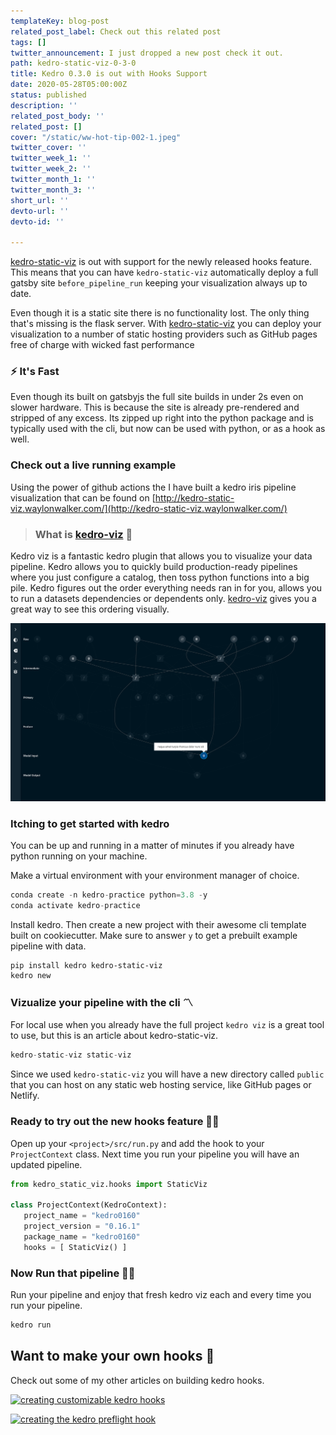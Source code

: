 ```yaml
---
templateKey: blog-post
related_post_label: Check out this related post
tags: []
twitter_announcement: I just dropped a new post check it out.
path: kedro-static-viz-0-3-0
title: Kedro 0.3.0 is out with Hooks Support
date: 2020-05-28T05:00:00Z
status: published
description: ''
related_post_body: ''
related_post: []
cover: "/static/ww-hot-tip-002-1.jpeg"
twitter_cover: ''
twitter_week_1: ''
twitter_week_2: ''
twitter_month_1: ''
twitter_month_3: ''
short_url: ''
devto-url: ''
devto-id: ''

---
```

[kedro-static-viz](https://github.com/WaylonWalker/kedro-static-viz) is out with support for the newly released hooks feature.  This means that you can have `kedro-static-viz` automatically deploy a full gatsby site `before_pipeline_run` keeping your visualization always up to date.

Even though it is a static site there is no functionality lost.  The only thing that's missing is the flask server.  With [kedro-static-viz](https://github.com/WaylonWalker/kedro-static-viz) you can deploy your visualization to a number of static hosting providers such as GitHub pages free of charge with wicked fast performance

### ⚡ It's Fast

Even though its built on gatsbyjs the full site builds in under 2s even on slower hardware.  This is because the site is already pre-rendered and stripped of any excess.  Its zipped up right into the python package and is typically used with the cli, but now can be used with python, or as a hook as well.

### Check out a live running example

Using the power of github actions the I have built a kedro iris pipeline visualization that can be found on [http://kedro-static-viz.waylonwalker.com/](http://kedro-static-viz.waylonwalker.com/)

> ### What is [kedro-viz](https://github.com/quantumblacklabs/kedro-viz) 🤔

Kedro viz is a fantastic kedro plugin that allows you to visualize your data pipeline.  Kedro allows you to quickly build production-ready pipelines where you just configure a catalog, then toss python functions into a big pile.  Kedro figures out the order everything needs ran in for you, allows you to run a datasets dependencies or dependents only.  [kedro-viz](https://github.com/quantumblacklabs/kedro-viz) gives you a great way to see this ordering visually.

![a visualization of a kedro data pipeline featuring data and functions flowing together.](/static/pipeline_visualisation-1.png "kedro visualization")

### Itching to get started with kedro

You can be up and running in a matter of minutes if you already have python running on your machine.

Make a virtual environment with your environment manager of choice.
``` python
conda create -n kedro-practice python=3.8 -y
conda activate kedro-practice
```

Install kedro. Then create a new project with their awesome cli template built on cookiecutter. Make sure to answer `y` to get a prebuilt example pipeline with data.

```
pip install kedro kedro-static-viz
kedro new
```

### Vizualize your pipeline with the cli 〽

For local use when you already have the full project `kedro viz` is a great tool to use, but this is an article about kedro-static-viz.

``` python
kedro-static-viz static-viz
```

Since we used `kedro-static-viz` you will have a new directory called `public` that you can host on any static web hosting service, like GitHub pages or Netlify.

### Ready to try out the new hooks feature 🙋‍♀️


Open up your `<project>/src/run.py` and add the hook to your `ProjectContext` class.  Next time you run your pipeline you will have an updated pipeline.
  

``` python
from kedro_static_viz.hooks import StaticViz

class ProjectContext(KedroContext):
   project_name = "kedro0160"
   project_version = "0.16.1"
   package_name = "kedro0160"
   hooks = [ StaticViz() ]
```

### Now Run that pipeline 🏃‍♀️
  
  
Run your pipeline and enjoy that fresh kedro viz each and every time you run your pipeline.

``` bash
kedro run
```
  
## Want to make your own hooks 🎣

Check out some of my other articles on building kedro hooks.
  
[![creating customizable kedro hooks](https://waylonwalker.com/configurable-kedro-hooks.png)](https://waylonwalker.com/blog/kedro-class-hooks/)

  
[![creating the kedro preflight hook](https://waylonwalker.com/kedro-hooks.png)](https://waylonwalker.com/blog/creating-the-kedro-preflight-hook/)